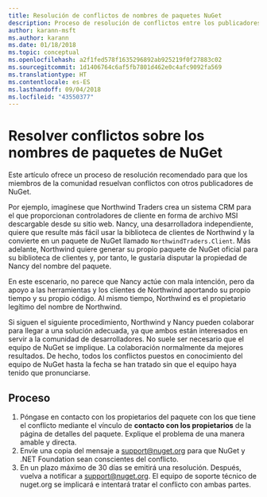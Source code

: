 ```yaml
---
title: Resolución de conflictos de nombres de paquetes NuGet
description: Proceso de resolución de conflictos entre los publicadores de paquetes de NuGet en cuanto a la personalización de marca, las marcas comerciales y otras situaciones conflictivas.
author: karann-msft
ms.author: karann
ms.date: 01/18/2018
ms.topic: conceptual
ms.openlocfilehash: a2f1fed578f1635296892ab925219f0f27883c02
ms.sourcegitcommit: 1d1406764c6af5fb7801d462e0c4afc9092fa569
ms.translationtype: HT
ms.contentlocale: es-ES
ms.lasthandoff: 09/04/2018
ms.locfileid: "43550377"
---
```

# <a name="resolving-disputes-over-nuget-package-names"></a>Resolver conflictos sobre los nombres de paquetes de NuGet

Este artículo ofrece un proceso de resolución recomendado para que los miembros de la comunidad resuelvan conflictos con otros publicadores de NuGet.

Por ejemplo, imagínese que Northwind Traders crea un sistema CRM para el que proporcionan controladores de cliente en forma de archivo MSI descargable desde su sitio web. Nancy, una desarrolladora independiente, quiere que resulte más fácil usar la biblioteca de clientes de Northwind y la convierte en un paquete de NuGet llamado `NorthwindTraders.Client`. Más adelante, Northwind quiere generar su propio paquete de NuGet oficial para su biblioteca de clientes y, por tanto, le gustaría disputar la propiedad de Nancy del nombre del paquete.

En este escenario, no parece que Nancy actúe con mala intención, pero da apoyo a las herramientas y los clientes de Northwind aportando su propio tiempo y su propio código. Al mismo tiempo, Northwind es el propietario legítimo del nombre de Northwind.

Si siguen el siguiente procedimiento, Northwind y Nancy pueden colaborar para llegar a una solución adecuada, ya que ambos están interesados en servir a la comunidad de desarrolladores. No suele ser necesario que el equipo de NuGet se implique. La colaboración normalmente da mejores resultados. De hecho, todos los conflictos puestos en conocimiento del equipo de NuGet hasta la fecha se han tratado sin que el equipo haya tenido que pronunciarse.

## <a name="process"></a>Proceso

1. Póngase en contacto con los propietarios del paquete con los que tiene el conflicto mediante el vínculo de **contacto con los propietarios** de la página de detalles del paquete. Explique el problema de una manera amable y directa.
2. Envíe una copia del mensaje a [support@nuget.org](mailto:support@nuget.org) para que NuGet y .NET Foundation sean conscientes del conflicto.
3. En un plazo máximo de 30 días se emitirá una resolución. Después, vuelva a notificar a [support@nuget.org](mailto:support@nuget.org). El equipo de soporte técnico de nuget.org se implicará e intentará tratar el conflicto con ambas partes.
